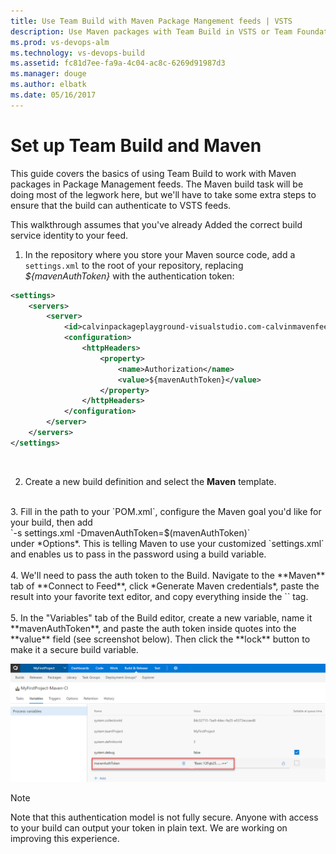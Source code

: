 ```yaml
---
title: Use Team Build with Maven Package Mangement feeds | VSTS
description: Use Maven packages with Team Build in VSTS or Team Foundation Server
ms.prod: vs-devops-alm
ms.technology: vs-devops-build
ms.assetid: fc81d7ee-fa9a-4c04-ac8c-6269d91987d3
ms.manager: douge
ms.author: elbatk
ms.date: 05/16/2017
---
```


# Set up Team Build and Maven

This guide covers the basics of using Team Build to work with Maven packages in Package Management feeds.  The Maven build task will be doing most of the legwork here, but we'll have to take some extra steps to ensure that the build can authenticate to VSTS feeds. 
 
This walkthrough assumes that you've already Added the correct build service identity to your feed. 

1. In the repository where you store your Maven source code, add a `settings.xml` to the root of your repository, replacing *${mavenAuthToken}* with the authentication token:
```xml
<settings> 
    <servers> 
        <server> 
            <id>calvinpackageplayground-visualstudio.com-calvinmavenfeed</id> 
            <configuration> 
                <httpHeaders> 
                    <property> 
                        <name>Authorization</name> 
                        <value>${mavenAuthToken}</value> 
                    </property> 
                </httpHeaders> 
            </configuration> 
        </server> 
    </servers> 
</settings> 
```
<br>

2. Create a new build definition and select the **Maven** template.
<br>
3. Fill in the path to your `POM.xml`, configure the Maven goal you'd like for your build, then add
<br>
`-s settings.xml -DmavenAuthToken=$(mavenAuthToken)`
<br>
under *Options*.  This is telling Maven to use your customized `settings.xml` and enables us to pass in the password using a build variable. 
<br><br>
4. We'll need to pass the auth token to the Build.  Navigate to the **Maven** tab of **Connect to Feed**, click *Generate Maven credentials*, paste the result into your favorite text editor, and copy everything inside the `<value>` tag. 
<br><br>
5. In the "Variables" tab of the Build editor, create a new variable, name it **mavenAuthToken**, and paste the auth token inside quotes into the **value** field (see screenshot below).  Then click the **lock** button to make it a secure build variable. 

![mavenAuthToken setting](_img/mavenauthtoken.png)

>[!NOTE]
>Note that this authentication model is not fully secure.  Anyone with access to your build can output your
>token in plain text.  We are working on improving this experience. 
 

